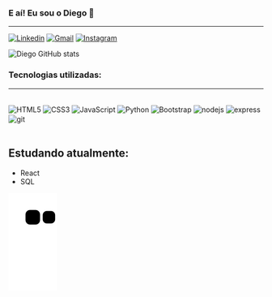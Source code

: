 
### E aí! Eu sou o Diego 🙋
<hr>

[![Linkedin](https://img.shields.io/badge/LinkedIn-0077B5?style=for-the-badge&logo=linkedin&logoColor=white)](https://www.linkedin.com/in/diego-trevisan-cc/)
[![Gmail](https://img.shields.io/badge/Gmail-D14836?style=for-the-badge&logo=gmail&logoColor=white)](mailto:diego.trevisan.cc@gmail.com)
[![Instagram](https://img.shields.io/badge/Instagram-E4405F?style=for-the-badge&logo=instagram&logoColor=white)](https://www.instagram.com/dgtrvsn/)

![Diego GitHub stats](https://github-readme-stats.vercel.app/api?username=diegotrevisancc&show_icons=true&theme=gruvbox)

###  Tecnologias utilizadas: 
<div style="display: inline_block"><hr><br/>
  <img align="center" alt="HTML5"" src="https://img.shields.io/badge/HTML5-E34F26?style=for-the-badge&logo=html5&logoColor=white">
    <img align="center" alt="CSS3" src="https://img.shields.io/badge/CSS3-1572B6?style=for-the-badge&logo=css3&logoColor=white">
    <img align="center" alt="JavaScript"  src="https://img.shields.io/badge/JavaScript-F7DF1E?style=for-the-badge&logo=javascript&logoColor=black">
    <img align="center" alt="Python"  src="https://img.shields.io/badge/Python-14354C?style=for-the-badge&logo=python&logoColor=white">
    <img align="center" alt="Bootstrap"  src="https://img.shields.io/badge/Bootstrap-563D7C?style=for-the-badge&logo=bootstrap&logoColor=white">
    <img align="center" alt="nodejs"  src="https://img.shields.io/badge/Node.js-43853D?style=for-the-badge&logo=node.js&logoColor=white">
    <img align="center" alt="express"src="https://img.shields.io/badge/Express.js-404D59?style=for-the-badge">
    <img align="center" alt="git" src="https://img.shields.io/badge/GIT-E44C30?style=for-the-badge&logo=git&logoColor=white">
 </div><br/>
 
 ## Estudando atualmente: 
 <ul>
  <li>React</li>
  <li>SQL</li>
 </ul>

![snake gif](https://github.com/diegotrevisancc/diegotrevisancc/blob/output/github-contribution-grid-snake.svg)
